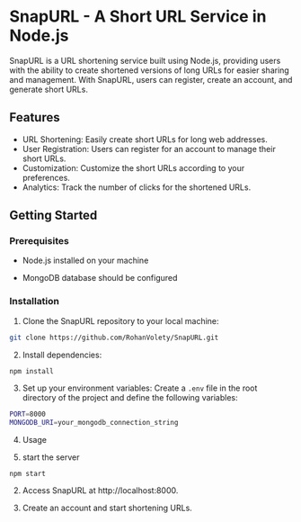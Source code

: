 # SnapURL - A Short URL Service in Node.js

SnapURL is a URL shortening service built using Node.js, providing users with the ability to create shortened versions of long URLs for easier sharing and management. With SnapURL, users can register, create an account, and generate short URLs.

## Features

- URL Shortening: Easily create short URLs for long web addresses.
- User Registration: Users can register for an account to manage their short URLs.
- Customization: Customize the short URLs according to your preferences.
- Analytics: Track the number of clicks for the shortened URLs.


## Getting Started

### Prerequisites

- Node.js installed on your machine

- MongoDB database should be configured

### Installation

1. Clone the SnapURL repository to your local machine:

```bash
git clone https://github.com/RohanVolety/SnapURL.git
```
2. Install dependencies:

```bash
npm install
```
3. Set up your environment variables:
Create a `.env` file in the root directory of the project and define the following variables:
```bash
PORT=8000
MONGODB_URI=your_mongodb_connection_string
```
4. Usage

1. start the server
```
npm start
```
2. Access SnapURL at http://localhost:8000.

3. Create an account and start shortening URLs.
